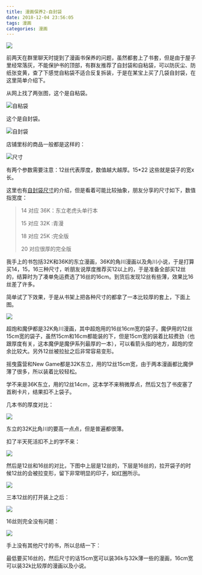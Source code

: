 ```yaml
---
title: 漫画保养2-自封袋
date: 2018-12-04 23:56:05
tags: 漫画
categories: 漫画
---
```


![](http://wx3.sinaimg.cn/mw690/bcd85caely1fwgpelhob0g205i05oqv6.gif)

前两天在群里聊天时提到了漫画书保养的问题，虽然都套上了书套，但是由于屋子里经常落灰，不能保护书的顶部，有群友推荐了自封袋和自粘袋，可以防灰尘、防纸张变黄，查了下感觉自粘袋不适合反复拆装，于是在某宝上买了几袋自封袋，在这里简单介绍下。

<!-- More -->

从网上找了两张图，这个是自粘袋。

![自粘袋](http://wx3.sinaimg.cn/mw690/bcd85caely1fxxesthdhuj21cw0u076r.jpg)

这个是自封袋。

![自封袋](http://wx3.sinaimg.cn/mw690/bcd85caely1fxxesqs6xyj20sg0iy75o.jpg)

店铺里标的商品一般都是这样的：

![尺寸](http://wx4.sinaimg.cn/mw690/bcd85caely1fxxfp6kyzyj20bv093q4l.jpg)

有两个参数需要注意：12丝代表厚度，数值越大越厚。15*22 这些就是袋子的宽x长。

这里也有[自封袋尺寸](http://luojunxyz.blog.163.com/blog/static/1357698152012615114615337/?tdsourcetag=s_pcqq_aiomsg)的介绍，但是看着可能比较抽象，朋友分享的尺寸如下，数值指宽度：

> 14 对应 36K：东立老虎头单行本
>
> 15 对应 32K :青漫
>
> 18 对应 25K :完全版
>
> 20 对应很厚的完全版

我手上的书包括32K和36K的东立漫画，36K的角川漫画以及角川小说，于是打算买14，15，16三种尺寸，听朋友说厚度推荐买12以上的，于是准备全部买12丝的，结算时为了凑单免运费选了16丝的16cm。到货后发现12丝有些薄，效果比16丝差了许多。

简单试了下效果，于是从书架上把各种尺寸的都拿了一本比较厚的套上，下面上图。

![](http://wx3.sinaimg.cn/mw690/bcd85caely1fxv6nsg0fwj21440u0e84.jpg)

超炮和魔伊都是32K角川漫画，其中超炮用的16丝16cm宽的袋子，魔伊用的12丝15cm宽的袋子，虽然15cm和16cm都能装的下，但是15cm宽的装着比较费劲（也跟厚度有关，这本魔伊是魔伊系列最厚的一本），可以看箭头指的地方，超炮的空余比较大。另外12丝被拉扯之后非常容易变形。

摇曳露营和New Game都是32K东立，用的12丝15cm宽，由于两本漫画都比魔伊薄了很多，所以装着比较轻松。

学不来是36K东立，用的12丝14cm，这本学不来稍微厚点，然后又包了书皮塞了首刷卡片，结果扣不上袋子。

几本书的厚度对比：

![](http://wx4.sinaimg.cn/mw690/bcd85caely1fxv6oo3c9hj20u01447wl.jpg)

东立的32K比角川的要高一点点，但是普遍都很薄。

扣了半天死活扣不上的学不来：

![](http://wx3.sinaimg.cn/mw690/bcd85caely1fxv5pszj9bj20u0144qv8.jpg)

然后是12丝和16丝的对比，下图中上层是12丝的，下层是16丝的，拉开袋子的时候12丝的会被拉变形，留下非常明显的印子，如红圈所示。

![](http://wx3.sinaimg.cn/mw690/bcd85caely1fxv6psotp5j21440u04qp.jpg)

三本12丝的打开装上之后：

![](http://wx2.sinaimg.cn/mw690/bcd85caely1fxv6nxbxpkj21440u0e84.jpg)

16丝则完全没有问题：

![](http://wx1.sinaimg.cn/mw690/bcd85caely1fxv6olotdfj21440u0b2c.jpg)

手上没有其他尺寸的书，所以总结一下：

最低要买16丝的，然后尺寸的话15cm宽可以装36k与32k薄一些的漫画，16cm宽可以装32k比较厚的漫画以及小说。
